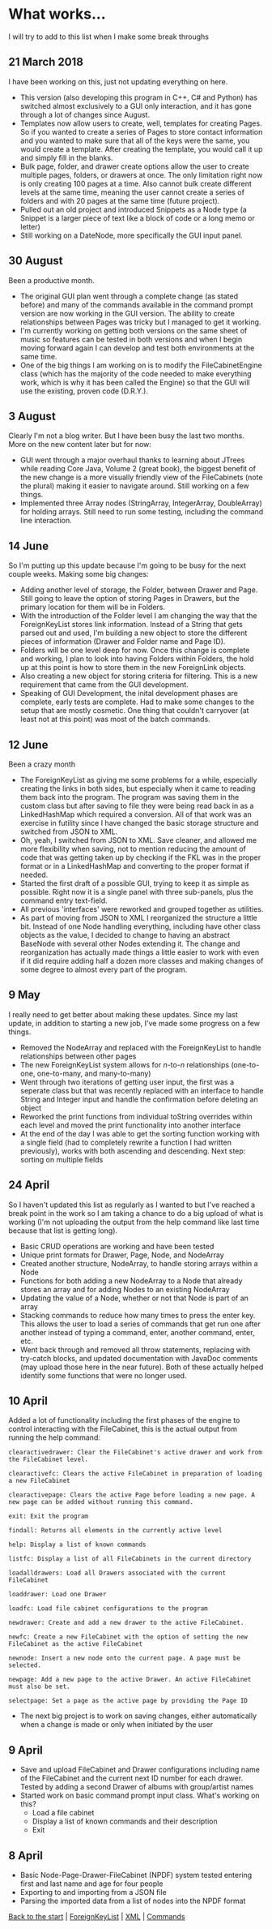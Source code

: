 # What works...

I will try to add to this list when I make some break throughs

## 21 March 2018

I have been working on this, just not updating everything on here.
* This version (also developing this program in C++, C# and Python) has switched almost exclusively to a GUI only interaction, and it has gone through a lot of changes since August. 
* Templates now allow users to create, well, templates for creating Pages. So if you wanted to create a series of Pages to store contact information and you wanted to make sure that all of the keys were the same, you would create a template. After creating the template, you would call it up and simply fill in the blanks.
* Bulk page, folder, and drawer create options allow the user to create multiple pages, folders, or drawers at once. The only limitation right now is only creating 100 pages at a time. Also cannot bulk create different levels at the same time, meaning the user cannot create a series of folders and with 20 pages at the same time (future project).
* Pulled out an old project and introduced Snippets as a Node type (a Snippet is a larger piece of text like a block of code or a long memo or letter)
* Still working on a DateNode, more specifically the GUI input panel.

## 30 August

Been a productive month.
* The original GUI plan went through a complete change (as stated before) and many of the commands available in the command prompt version are now working in the GUI version. The ability to create relationships between Pages was tricky but I managed to get it working. 
* I'm currently working on getting both versions on the same sheet of music so features can be tested in both versions and when I begin moving forward again I can develop and test both environments at the same time. 
* One of the big things I am working on is to modify the FileCabinetEngine class (which has the majority of the code needed to make everything work, which is why it has been called the Engine) so that the GUI will use the existing, proven code (D.R.Y.).

## 3 August

Clearly I'm not a blog writer. But I have been busy the last two months. More on the new content later but for now:
* GUI went through a major overhaul thanks to learning about JTrees while reading Core Java, Volume 2 (great book), the biggest benefit of the new change is a more visually friendly view of the FileCabinets (note the plural) making it easier to navigate around. Still working on a few things.
* Implemented three Array nodes (StringArray, IntegerArray, DoubleArray) for holding arrays. Still need to run some testing, including the command line interaction.

## 14 June

So I'm putting up this update because I'm going to be busy for the next couple weeks. Making some big changes:
* Adding another level of storage, the Folder, between Drawer and Page. Still going to leave the option of storing Pages in Drawers, but the primary location for them will be in Folders.
* With the introduction of the Folder level I am changing the way that the ForeignKeyList stores link information. Instead of a String that gets parsed out and used, I'm building a new object to store the different pieces of information (Drawer and Folder name and Page ID).
* Folders will be one level deep for now. Once this change is complete and working, I plan to look into having Folders within Folders, the hold up at this point is how to store them in the new ForeignLink objects.
* Also creating a new object for storing criteria for filtering. This is a new requirement that came from the GUI development.
* Speaking of GUI Development, the inital development phases are complete, early tests are complete. Had to make some changes to the setup that are mostly cosmetic. One thing that couldn't carryover (at least not at this point) was most of the batch commands.

## 12 June

Been a crazy month

* The ForeignKeyList as giving me some problems for a while, especially creating the links in both sides, but 
  especially when it came to reading them back into the program. The program was saving them in the custom
  class but after saving to file they were being read back in as a LinkedHashMap which required a conversion.
  All of that work was an exercise in futility since I have changed the basic storage structure and switched from
  JSON to XML.
* Oh, yeah, I switched from JSON to XML. Save cleaner, and allowed me more flexibility when saving, not to mention 
  reducing the amount of code that was getting taken up by checking if the FKL was in the proper format or in a LinkedHashMap and converting to the proper format if needed.
* Started the first draft of a possible GUI, trying to keep it as simple as possible. Right now it is a single panel with three sub-panels, plus the command entry text-field.
* All previous 'interfaces' were reworked and grouped together as utilities.
* As part of moving from JSON to XML I reorganized the structure a little bit. Instead of one Node handling everything, including have other class objects as the value, I decided to change to having an abstract BaseNode with several other Nodes extending it. The change and reorganization has actually made things a little easier to work with even if it did require adding half a dozen more classes and making changes of some degree to almost every part of the program.

## 9 May

I really need to get better about making these updates. Since my last update, in addition to starting a new job,
I've made some progress on a few things.
   * Removed the NodeArray and replaced with the ForeignKeyList to handle relationships between other pages
   * The new ForeignKeyList system allows for *n*-to-*n* relationships (one-to-one, one-to-many, and many-to-many)
   * Went through two iterations of getting user input, the first was a seperate class but that was recently replaced with an interface to handle String and Integer input and handle the confirmation before deleting an object
   * Reworked the print functions from individual toString overrides within each level and moved the print functionality
   into another interface
   * At the end of the day I was able to get the sorting function working with a single field (had to completely rewrite
   a function I had written previously), works with both ascending and descending. Next step: sorting on multiple fields

## 24 April
So I haven't updated this list as regularly as I wanted to but I've reached a break point in the work so
I am taking a chance to do a big upload of what is working (I'm not uploading the output from the help
command like last time because that list is getting long).
   * Basic CRUD operations are working and have been tested
   * Unique print formats for Drawer, Page, Node, and NodeArray
   * Created another structure, NodeArray, to handle storing arrays within a Node
   * Functions for both adding a new NodeArray to a Node that already stores an array and for adding Nodes to an
   existing NodeArray
   * Updating the value of a Node, whether or not that Node is part of an array
   * Stacking commands to reduce how many times to press the enter key. This allows the user to load a series of commands
   that get run one after another instead of typing a command, enter, another command, enter, etc.
   * Went back through and removed all throw statements, replacing with try-catch blocks, and updated documentation with
   JavaDoc comments (may upload those here in the near future). Both of these actually helped identify some functions
   that were no longer used.

## 10 April
  Added a lot of functionality including the first phases of the engine to control interacting with the FileCabinet, this 
  is the actual output from running the help command:
```
clearactivedrawer: Clear the FileCabinet's active drawer and work from the FileCabinet level.

clearactivefc: Clears the active FileCabinet in preparation of loading a new FileCabinet

clearactivepage: Clears the active Page before loading a new page. A new page can be added without running this command.

exit: Exit the program

findall: Returns all elements in the currently active level

help: Display a list of known commands

listfc: Display a list of all FileCabinets in the current directory

loadalldrawers: Load all Drawers associated with the current FileCabinet

loaddrawer: Load one Drawer

loadfc: Load file cabinet configurations to the program

newdrawer: Create and add a new drawer to the active FileCabinet.

newfc: Create a new FileCabinet with the option of setting the new FileCabinet as the active FileCabinet

newnode: Insert a new node onto the current page. A page must be selected.

newpage: Add a new page to the active Drawer. An active FileCabinet must also be set.

selectpage: Set a page as the active page by providing the Page ID
```
  * The next big project is to work on saving changes, either automatically when a change is made or only when initiated by
  the user

## 9 April
   * Save and upload FileCabinet and Drawer configurations including name of the FileCabinet and the current next ID
   number for each drawer. Tested by adding a second Drawer of albums with group/artist names
   * Started work on basic command prompt input class. What's working on this?
      * Load a file cabinet
      * Display a list of known commands and their description
      * Exit

## 8 April
   * Basic Node-Page-Drawer-FileCabinet (NPDF) system tested entering first and last name and age for four people
   * Exporting to and importing from a JSON file
   * Parsing the imported data from a list of nodes into the NPDF format
      
[Back to the start](readme.md) | [ForeignKeyList](fkl.md) | [XML](xml.md) | [Commands](commands.md)
